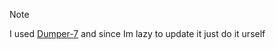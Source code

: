 > [!Note]
> I used [Dumper-7](https://github.com/Encryqed/Dumper-7) and since Im lazy to update it just do it urself